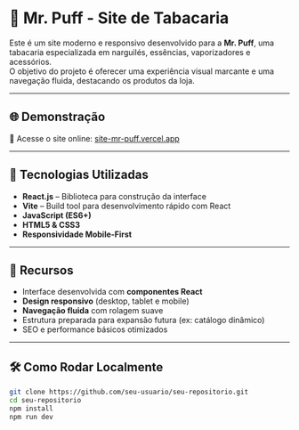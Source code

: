 # 🚬 Mr. Puff - Site de Tabacaria

Este é um site moderno e responsivo desenvolvido para a **Mr. Puff**, uma tabacaria especializada em narguilés, essências, vaporizadores e acessórios.  
O objetivo do projeto é oferecer uma experiência visual marcante e uma navegação fluida, destacando os produtos da loja.

---

## 🌐 Demonstração

🔗 Acesse o site online: [site-mr-puff.vercel.app](https://site-mr-puff-kbdbyb0vm-marceloaugustorms-projects.vercel.app/)

---

## 🧪 Tecnologias Utilizadas

- **React.js** – Biblioteca para construção da interface
- **Vite** – Build tool para desenvolvimento rápido com React
- **JavaScript (ES6+)**
- **HTML5 & CSS3**
- **Responsividade Mobile-First**

---

## 📱 Recursos

- Interface desenvolvida com **componentes React**
- **Design responsivo** (desktop, tablet e mobile)
- **Navegação fluida** com rolagem suave
- Estrutura preparada para expansão futura (ex: catálogo dinâmico)
- SEO e performance básicos otimizados

---

## 🛠️ Como Rodar Localmente

```bash
git clone https://github.com/seu-usuario/seu-repositorio.git
cd seu-repositorio
npm install
npm run dev
